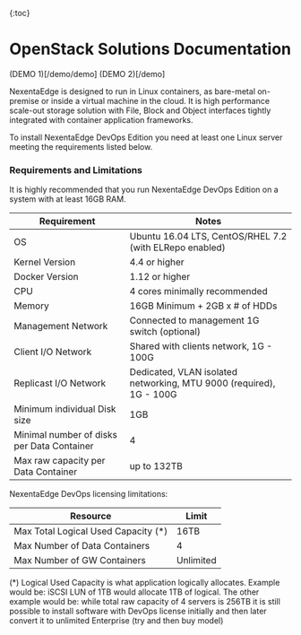 {:toc}

# OpenStack Solutions Documentation

(DEMO 1)[/demo/demo]
(DEMO 2)[/demo]

NexentaEdge is designed to run in Linux containers, as bare-metal on-premise or inside a virtual machine in the cloud. It is high performance scale-out storage solution with File, Block and Object interfaces tightly integrated with container application frameworks.

To install NexentaEdge DevOps Edition you need at least one Linux server meeting the requirements listed below.

### Requirements and Limitations
It is highly recommended that you run NexentaEdge DevOps Edition on a system with at least 16GB RAM.

| Requirement | Notes |
|---------------|---------|
| OS|Ubuntu 16.04 LTS, CentOS/RHEL 7.2 (with ELRepo enabled) |
| Kernel Version | 4.4 or higher |
| Docker Version | 1.12 or higher |
| CPU | 4 cores minimally recommended |
| Memory | 16GB Minimum + 2GB x # of HDDs |
| Management Network | Connected to management 1G switch (optional) |
| Client I/O Network | Shared with clients network, 1G - 100G |
| Replicast I/O Network | Dedicated, VLAN isolated networking, MTU 9000 (required), 1G - 100G |
| Minimum individual Disk size | 1GB |
| Minimal number of disks per Data Container | 4 |
| Max raw capacity per Data Container | up to 132TB |

NexentaEdge DevOps licensing limitations:

| Resource | Limit |
|------------|-------|
| Max Total Logical Used Capacity (*)| 16TB |
| Max Number of Data Containers | 4 |
| Max Number of GW Containers | Unlimited |

(*) Logical Used Capacity is what application logically allocates. Example would be: iSCSI LUN of 1TB would allocate 1TB of logical. The other example would be: while total raw capacity of 4 servers is 256TB it is still possible to install software with DevOps license initially and then later convert it to unlimited Enterprise (try and then buy model)

